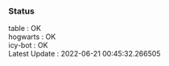 ### Status


table : OK  
hogwarts : OK  
icy-bot : OK  
Latest Update : 2022-06-21 00:45:32.266505
